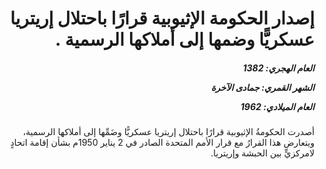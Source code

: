 <h1 dir="rtl">إصدار الحكومة الإثيوبية قرارًا باحتلال إريتريا عسكريًّا وضمها إلى أملاكها الرسمية .</h1>

<h5 dir="rtl">العام الهجري:  1382

الشهر القمري: جمادى الآخرة

العام الميلادي: 1962</h5>

<p dir="rtl">أصدرت الحكومةُ الإثيوبية قرارًا باحتلال إريتريا عسكريًّا وضَمِّها إلى أملاكها الرسمية، ويتعارض هذا القرارُ مع قرار الأمم المتحدة الصادر في 2 يناير 1950م بشأن إقامة اتحادٍ لامركزيٍّ بين الحبشة وإريتريا.</p></br>
